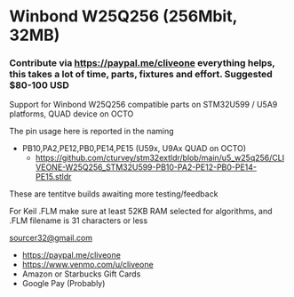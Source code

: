 # Winbond W25Q256 (256Mbit, 32MB)
### Contribute via   https://paypal.me/cliveone  everything helps, this takes a lot of time, parts, fixtures and effort. Suggested $80-100 USD

Support for Winbond W25Q256 compatible parts on STM32U599 / U5A9 platforms, QUAD device on OCTO

The pin usage here is reported in the naming

  *  PB10,PA2,PE12,PB0,PE14,PE15  (U59x, U9Ax QUAD on OCTO)  
     *  https://github.com/cturvey/stm32extldr/blob/main/u5_w25q256/CLIVEONE-W25Q256_STM32U599-PB10-PA2-PE12-PB0-PE14-PE15.stldr

These are tentitve builds awaiting more testing/feedback

For Keil .FLM make sure at least 52KB RAM selected for algorithms, and .FLM filename is 31 characters or less

sourcer32@gmail.com
* https://paypal.me/cliveone
* https://www.venmo.com/u/cliveone
* Amazon or Starbucks Gift Cards
* Google Pay (Probably)
